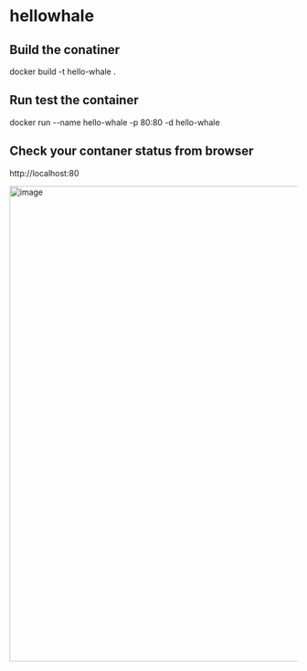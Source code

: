 # hellowhale
   
## Build the conatiner 

docker build -t hello-whale .


## Run test the container 


docker run --name hello-whale -p 80:80 -d hello-whale


## Check your contaner status from browser 

http://localhost:80

<img width="832" alt="image" src="https://user-images.githubusercontent.com/19533078/158046221-1c140ca5-bcaf-4548-81a2-d0e4f1937683.png">

